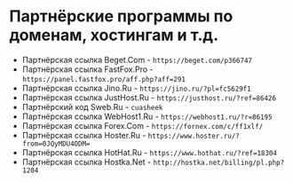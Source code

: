 # Партнёрские программы по доменам, хостингам и т.д.

- Партнёрская ссылка Beget.Com - `https://beget.com/p366747`
- Партнёрская ссылка FastFox.Pro - `https://panel.fastfox.pro/aff.php?aff=291`
- Партнёрская ссылка Jino.Ru - `https://jino.ru/?pl=fc5629f1`
- Партнёрская ссылка JustHost.Ru - `https://justhost.ru/?ref=86426`
- Партнёрский код Sweb.Ru - `cuasheek`
- Партнёрская ссылка WebHost1.Ru - `https://webhost1.ru/?r=86195`
- Партнёрская ссылка Forex.Com - `https://fornex.com/c/ff1xlf/`
- Партнёрская ссылка Hoster.Ru - `https://www.hoster.ru/?from=0JQyMDU4ODM=`
- Партнёрская ссылка HotHat.Ru - `https://www.hothat.ru/?ref=18304`
- Партнёрская ссылка Hostka.Net - `http://hostka.net/billing/pl.php?1204`
